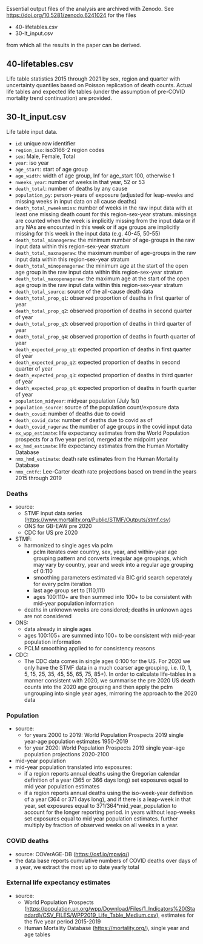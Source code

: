 Essential output files of the analysis are archived with Zenodo. See https://doi.org/10.5281/zenodo.6241024 for the files

- 40-lifetables.csv
- 30-lt_input.csv

from which all the results in the paper can be derived.

## 40-lifetables.csv

Life table statistics 2015 through 2021 by sex, region and quarter with uncertainty quantiles based on Poisson replication of death counts. Actual life tables and expected life tables (under the assumption of pre-COVID mortality trend continuation) are provided.

## 30-lt_input.csv

Life table input data.

- `id`: unique row identifier
- `region_iso`: iso3166-2 region codes
- `sex`: Male, Female, Total
- `year`: iso year
- `age_start`: start of age group
- `age_width`: width of age group, Inf for age_start 100, otherwise 1
- `nweeks_year`: number of weeks in that year, 52 or 53
- `death_total`: number of deaths by any cause
- `population_py`: person-years of exposure (adjusted for leap-weeks and missing weeks in input data on all cause deaths)
- `death_total_nweeksmiss`: number of weeks in the raw input data with at least one missing death count for this region-sex-year stratum. missings are counted when the week is implicitly missing from the input data or if any NAs are encounted in this week or if age groups are implicitly missing for this week in the input data (e.g. 40-45, 50-55)
- `death_total_minnageraw`: the minimum number of age-groups in the raw input data within this region-sex-year stratum
- `death_total_maxnageraw`: the maximum number of age-groups in the raw input data within this region-sex-year stratum
- `death_total_minopenageraw`: the minimum age at the start of the open age group in the raw input data within this region-sex-year stratum
- `death_total_maxopenageraw`: the maximum age at the start of the open age group in the raw input data within this region-sex-year stratum
- `death_total_source`: source of the all-cause death data
- `death_total_prop_q1`: observed proportion of deaths in first quarter of year
- `death_total_prop_q2`: observed proportion of deaths in second quarter of year
- `death_total_prop_q3`: observed proportion of deaths in third quarter of year
- `death_total_prop_q4`: observed proportion of deaths in fourth quarter of year
- `death_expected_prop_q1`: expected proportion of deaths in first quarter of year
- `death_expected_prop_q2`: expected proportion of deaths in second quarter of year
- `death_expected_prop_q3`: expected proportion of deaths in third quarter of year
- `death_expected_prop_q4`: expected proportion of deaths in fourth quarter of year
- `population_midyear`: midyear population (July 1st)
- `population_source`: source of the population count/exposure data
- `death_covid`: number of deaths due to covid
- `death_covid_date`: number of deaths due to covid as of <date>
- `death_covid_nageraw`: the number of age groups in the covid input data
- `ex_wpp_estimate`: life expectancy estimates from the World Population prospects for a five year period, merged at the midpoint year
- `ex_hmd_estimate`: life expectancy estimates from the Human Mortality Database
- `nmx_hmd_estimate`: death rate estimates from the Human Mortality Database
- `nmx_cntfc`: Lee-Carter death rate projections based on trend in the years 2015 through 2019

### Deaths

- source:
  - STMF input data series (https://www.mortality.org/Public/STMF/Outputs/stmf.csv)
  - ONS for GB-EAW pre 2020
  - CDC for US pre 2020
- STMF:
  - harmonized to single ages via pclm
    - pclm iterates over country, sex, year, and within-year age grouping pattern and converts irregular age groupings, which may vary by country, year and week into a regular age grouping of 0:110
    - smoothing parameters estimated via BIC grid search seperately for every pclm iteration
    - last age group set to [110,111)
    - ages 100:110+ are then summed into 100+ to be consistent with mid-year population information
  - deaths in unknown weeks are considered; deaths in unknown ages are not considered
- ONS:
  - data already in single ages
  - ages 100:105+ are summed into 100+ to be consistent with mid-year population information
  - PCLM smoothing applied to for consistency reasons
- CDC:
  - The CDC data comes in single ages 0:100 for the US. For 2020 we only have the STMF data in a much coarser age grouping, i.e. (0, 1, 5, 15, 25, 35, 45, 55, 65, 75, 85+). In order to calculate life-tables in a manner consistent with 2020, we summarise the pre 2020 US death counts into the 2020 age grouping and then apply the pclm ungrouping into single year ages, mirroring the approach to the 2020 data

### Population

- source:
  - for years 2000 to 2019: World Population Prospects 2019 single year-age population estimates 1950-2019
  - for year 2020: World Population Prospects 2019 single year-age population projections 2020-2100
- mid-year population
- mid-year population translated into exposures:
  - if a region reports annual deaths using the Gregorian calendar
    definition of a year (365 or 366 days long) set exposures equal
    to mid year population estimates
  - if a region reports annual deaths using the iso-week-year
    definition of a year (364 or 371 days long), and if there is a
    leap-week in that year, set exposures equal to
    371/364\*mid_year_population to account for the longer reporting
    period. in years without leap-weeks set exposures equal
    to mid year population estimates. further multiply by fraction of
    observed weeks on all weeks in a year.

### COVID deaths

- source: COVerAGE-DB (https://osf.io/mpwjq/)
- the data base reports cumulative numbers of COVID deaths over days of a year, we extract the most up to date yearly total

### External life expectancy estimates

- source:
  - World Population Prospects (https://population.un.org/wpp/Download/Files/1_Indicators%20(Standard)/CSV_FILES/WPP2019_Life_Table_Medium.csv), estimates for the five year period 2015-2019
  - Human Mortality Database (https://mortality.org/), single year and age tables
